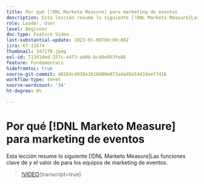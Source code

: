 ```yaml
---
title: Por qué [!DNL Marketo Measure] para marketing de eventos
description: Esta lección resume lo siguiente [!DNL Marketo Measure]Las funciones clave de y el valor de para los equipos de marketing de eventos.
role: Leader, User
level: Beginner
doc-type: Feature Video
last-substantial-update: 2023-01-06T00:00:00Z
jira: KT-11674
thumbnail: 347178.jpeg
exl-id: 713014ed-257c-44f3-a406-bc40e953fe88
feature: Fundamentals
hidefromtoc: true
source-git-commit: d8164c4838e2b10d80e873a4ad8a5442daef7d1b
workflow-type: tm+mt
source-wordcount: '34'
ht-degree: 0%

---
```


# Por qué [!DNL Marketo Measure] para marketing de eventos

Esta lección resume lo siguiente [!DNL Marketo Measure]Las funciones clave de y el valor de para los equipos de marketing de eventos.

>[!VIDEO](https://video.tv.adobe.com/v/347178/?learn=on){transcript=true}
